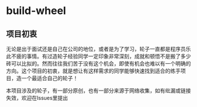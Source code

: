 # build-wheel
## 项目初衷
无论是出于面试还是自己在公司的地位，或者是为了学习，轮子一直都是程序员乐此不疲的事情。有过造轮子经验同学一定印象非常深刻，成就和顿悟不是搬了多少砖可以比拟的。然而往往我们苦于没有这个机会，即使有机会也难以有一个明确的方向。这个项目的初衷，就是想让有这样需求的同学能够快速找到适合的练手项目，造一个最适合自己的轮子！ 
 
 本项目涉及的轮子，有一部分原创，也有一部分来源于网络收集，如有纰漏或链接失效，欢迎在Issues里提出
